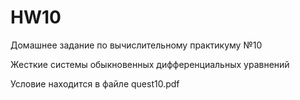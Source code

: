 # HW10
Домашнее задание по вычислительному практикуму №10

Жесткие системы обыкновенных дифференциальных
уравнений

Условие находится в файле quest10.pdf
